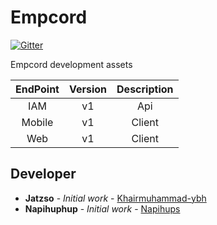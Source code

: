 # Empcord
[![Gitter](https://badges.gitter.im/Empcord-Empc/Empcord.svg)](https://gitter.im/Empcord-Empc/Empcord?utm_source=badge&utm_medium=badge&utm_campaign=pr-badge)

Empcord development assets

|  EndPoint | Version  | Description  |
|:-:|:-:|:-:|
| IAM  | v1  | Api  |
| Mobile  | v1  | Client  |
| Web  | v1  | Client  |

## Developer
* **Jatzso** - *Initial work* - [Khairmuhammad-ybh](https://github.com/khairmuhammad-ybh)
* **Napihuphup** - *Initial work* - [Napihups](https://github.com/Napihups)